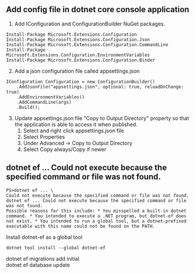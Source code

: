 ## Add config file in dotnet core console application

1. Add IConfiguration and ConfigurationBuilder NuGet packages.

```
Install-Package Microsoft.Extensions.Configuration
Install-Package Microsoft.Extensions.Configuration.Json
Install-Package Microsoft.Extensions.Configuration.CommandLine
Install-Package Microsoft.Extensions.Configuration.EnvironmentVariables 
Install-Package Microsoft.Extensions.Configuration.Binder
```

2. Add a json configuration file called appsettings.json

```
IConfiguration Configuration = new ConfigurationBuilder()
    .AddJsonFile("appsettings.json", optional: true, reloadOnChange: true)
    .AddEnvironmentVariables()
    .AddCommandLine(args)
    .Build();
```

3. Update appsettings.json file "Copy to Output Directory" property so that the application is able to access it when published.
    1. Select and right click appsettings.json file
    2. Select Properties
    3. Under Advanced -> Copy to Output Directory 
    4. Select Copy always/Copy if newer



## dotnet ef ... Could not execute because the specified command or file was not found. 

```
PS>dotnet ef ... \
Could not execute because the specified command or file was not found. dotnet ef ... Could not execute because the specified command or file was not found. 
Possible reasons for this include: * You misspelled a built-in dotnet command. * You intended to execute a .NET program, but dotnet-ef does not exist. * You intended to run a global tool, but a dotnet-prefixed executable with this name could not be found on the PATH.
```

Install dotnet-ef as a global tool 
```
dotnet tool install --global dotnet-ef
```

dotnet ef migrations add initial\
dotnet ef database update






